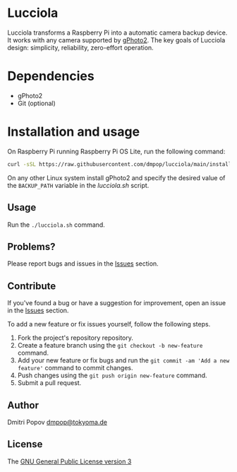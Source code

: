 # Lucciola

Lucciola transforms a Raspberry Pi into a automatic camera backup device. It works with any camera supported by [gPhoto2](http://gphoto.org/proj/libgphoto2/support.php). The key goals of Lucciola design: simplicity, reliability, zero-effort operation.

# Dependencies

- gPhoto2
- Git (optional)

# Installation and usage

On Raspberry Pi running Raspberry Pi OS Lite, run the following command:

```bash
curl -sSL https://raw.githubusercontent.com/dmpop/lucciola/main/install-lucciola.sh | bash
```

On any other Linux system install gPhoto2 and specify the desired value of the `BACKUP_PATH` variable in the _lucciola.sh_ script.

## Usage

Run the `./lucciola.sh` command.

## Problems?

Please report bugs and issues in the [Issues](https://github.com/dmpop/lucciola/issues) section.

## Contribute

If you've found a bug or have a suggestion for improvement, open an issue in the [Issues](https://github.com/dmpop/lucciola/issues) section.

To add a new feature or fix issues yourself, follow the following steps.

1. Fork the project's repository repository.
2. Create a feature branch using the `git checkout -b new-feature` command.
3. Add your new feature or fix bugs and run the `git commit -am 'Add a new feature'` command to commit changes.
4. Push changes using the `git push origin new-feature` command.
5. Submit a pull request.

## Author

Dmitri Popov [dmpop@tokyoma.de](mailto:dmpop@tokyoma.de)

## License

The [GNU General Public License version 3](http://www.gnu.org/licenses/gpl-3.0.en.html)

